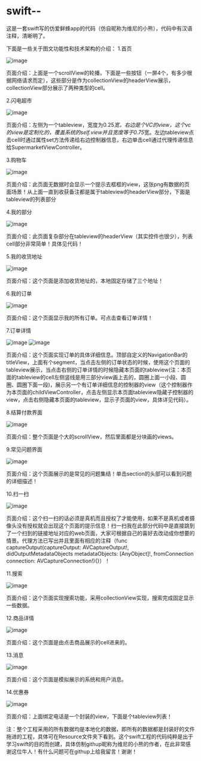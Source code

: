 # swift--
这是一套swift写的仿爱鲜蜂app的代码（仿自昵称为维尼的小熊），代码中有汉语注释，清晰明了。

下面是一些关于图文功能性和技术架构的介绍：
  1.首页


   ![image](https://github.com/zhongfei246/swift--/blob/master/%E7%88%B1%E9%B2%9C%E8%9C%82-model/screenhots/firstpage.png)
   
   页面介绍：上面是一个scrollView的轮播，下面是一些按钮（一屏4个，有多少根据网络请求而定），这些部分是作为collectionView的headerView展示，collectionView部分展示了两种类型的cell。
   
   2.闪电超市
   
   
   ![image](https://github.com/zhongfei246/swift--/blob/master/%E7%88%B1%E9%B2%9C%E8%9C%82-model/screenhots/SuperMarket.png)
   
   页面介绍：左侧为一个tableview，宽度为0.25*宽，右边是个VC的view，这个vc的view是定制化的，覆盖系统的self.view并且宽度等于0.75*宽。左边tableview点击cell时通过属性set方法传递给右边控制器信息，右边单击cell通过代理传递信息给SupermarketViewController。
   
   3.购物车
   
   
   ![image](https://github.com/zhongfei246/swift--/blob/master/%E7%88%B1%E9%B2%9C%E8%9C%82-model/screenhots/shopCar.png)
   
   页面介绍：此页面无数据时会显示一个提示去框框的view，这张png有数据的页面场景！从上面一直到收获备注都是属于tableview的headerView部分，下面是tableview的列表部分
   
   
   4.我的部分
   
   ![image](https://github.com/zhongfei246/swift--/blob/master/%E7%88%B1%E9%B2%9C%E8%9C%82-model/screenhots/Mine.png)
   
   页面介绍：此页面复杂部分在tableview的headerView（其实控件也很少），列表cell部分非常简单！具体见代码！
   
   5.我的收货地址
   
   ![image](https://github.com/zhongfei246/swift--/blob/master/%E7%88%B1%E9%B2%9C%E8%9C%82-model/screenhots/adress.png)
   
   页面介绍：这个页面是添加收货地址的，本地固定存储了三个地址！
   
   6.我的订单
   
   ![image](https://github.com/zhongfei246/swift--/blob/master/%E7%88%B1%E9%B2%9C%E8%9C%82-model/screenhots/my_order.png)
   
   页面介绍：这个页面显示我的所有订单。可点击查看订单详情！
   
   7.订单详情
   
   ![image](https://github.com/zhongfei246/swift--/blob/master/%E7%88%B1%E9%B2%9C%E8%9C%82-model/screenhots/order_status.png)
   ![image](https://github.com/zhongfei246/swift--/blob/master/%E7%88%B1%E9%B2%9C%E8%9C%82-model/screenhots/orderDetails.png)
   
   页面介绍：这个页面实现订单的具体详细信息。顶部自定义的NavigationBar的titleView，上面有个segment，当点击左侧的订单状态的时候，使用这个页面的tableview展示，当点击右侧的订单详情的时候隐藏本页面的tableview(注：本页面的tableview的cell左侧竖线是用三部分view画上去的，圆圈上面一小段、圆圈、圆圈下面一段)，展示另一个有订单详细信息的控制器的view（这个控制器作为本页面的childViewController，点击左侧显示本页面tableview隐藏子控制器的view，点击右侧隐藏本页面的tableview，显示子页面的view，具体详见代码）。
   
   8.结算付款界面
   
   ![image](https://github.com/zhongfei246/swift--/blob/master/%E7%88%B1%E9%B2%9C%E8%9C%82-model/screenhots/pay.png)
   
   页面介绍：整个页面是个大的scrollView，然后里面都是分块画的views。
   
   9.常见问题界面
   
   ![image](https://github.com/zhongfei246/swift--/blob/master/%E7%88%B1%E9%B2%9C%E8%9C%82-model/screenhots/questions.png)
   
   页面介绍：这个页面展示的是常见的问题集结！单击section的头部可以看到问题的详细描述！
   
   10.扫一扫
   
   ![image](https://github.com/zhongfei246/swift--/blob/master/%E7%88%B1%E9%B2%9C%E8%9C%82-model/screenhots/saoyisao.png)
   
   页面介绍：这个扫一扫的话必须是真机而且授权了才能使用，如果不是真机或者摄像头没有授权就会出现这个页面的提示信息！扫一扫我在此部分代码中是直接跳到了一个扫到的链接地址对应的web页面，大家可根据自己的喜好去改动成你想要的情景。代理方法已写出并且里面有相应的注释（func captureOutput(captureOutput: AVCaptureOutput!, didOutputMetadataObjects metadataObjects: [AnyObject]!, fromConnection connection: AVCaptureConnection!){}）！
   
   11.搜索
   
   ![image](https://github.com/zhongfei246/swift--/blob/master/%E7%88%B1%E9%B2%9C%E8%9C%82-model/screenhots/search.png)
   
   页面介绍：这个页面实现搜索功能，采用collectionView实现，搜索完成固定显示一些数据。
   
   12.商品详情
   
   ![image](https://github.com/zhongfei246/swift--/blob/master/%E7%88%B1%E9%B2%9C%E8%9C%82-model/screenhots/shop_instruction.png)
   
   页面介绍：这个页面是由点击商品展示的cell进来的。
   
   13.消息
   
   ![image](https://github.com/zhongfei246/swift--/blob/master/%E7%88%B1%E9%B2%9C%E8%9C%82-model/screenhots/system_message.png)
   
   页面介绍：这个页面是模拟展示的系统和用户消息。
   
   14.优惠券
   
   ![image](https://github.com/zhongfei246/swift--/blob/master/%E7%88%B1%E9%B2%9C%E8%9C%82-model/screenhots/youhuiquan.png)
   
   页面介绍：上面绑定电话是一个封装的view，下面是个tableview列表！


注：整个工程采用的所有数据均是本地化的数据，即所有的数据都是封装好的文件拖进的工程，具体可在Resource文件夹下看到。这个swift工程的代码纯粹是出于学习swift的目的而创建，具体仿制githup昵称为维尼的小熊的作者，在此非常感谢这位牛人！有什么问题可在githup上给我留言！谢谢！

